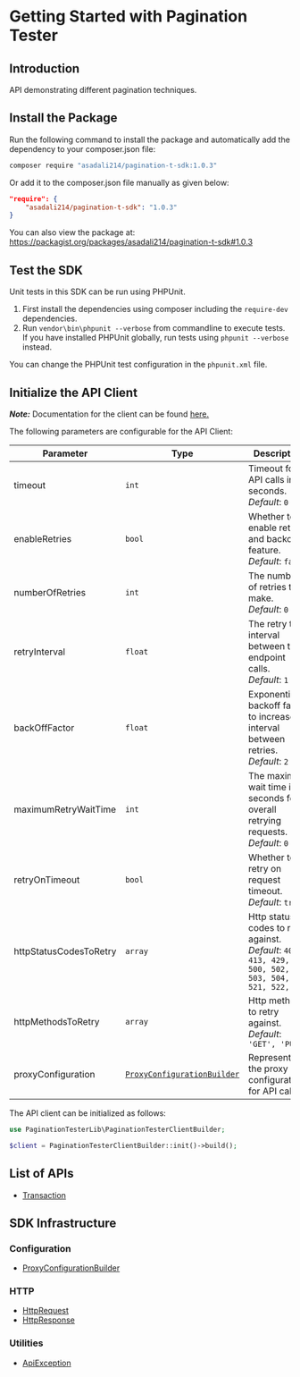 
# Getting Started with Pagination Tester

## Introduction

API demonstrating different pagination techniques.

## Install the Package

Run the following command to install the package and automatically add the dependency to your composer.json file:

```bash
composer require "asadali214/pagination-t-sdk:1.0.3"
```

Or add it to the composer.json file manually as given below:

```json
"require": {
    "asadali214/pagination-t-sdk": "1.0.3"
}
```

You can also view the package at:
https://packagist.org/packages/asadali214/pagination-t-sdk#1.0.3

## Test the SDK

Unit tests in this SDK can be run using PHPUnit.

1. First install the dependencies using composer including the `require-dev` dependencies.
2. Run `vendor\bin\phpunit --verbose` from commandline to execute tests. If you have installed PHPUnit globally, run tests using `phpunit --verbose` instead.

You can change the PHPUnit test configuration in the `phpunit.xml` file.

## Initialize the API Client

**_Note:_** Documentation for the client can be found [here.](https://www.github.com/asadali214/pagination-t-php-sdk/tree/1.0.3/doc/client.md)

The following parameters are configurable for the API Client:

| Parameter | Type | Description |
|  --- | --- | --- |
| timeout | `int` | Timeout for API calls in seconds.<br>*Default*: `0` |
| enableRetries | `bool` | Whether to enable retries and backoff feature.<br>*Default*: `false` |
| numberOfRetries | `int` | The number of retries to make.<br>*Default*: `0` |
| retryInterval | `float` | The retry time interval between the endpoint calls.<br>*Default*: `1` |
| backOffFactor | `float` | Exponential backoff factor to increase interval between retries.<br>*Default*: `2` |
| maximumRetryWaitTime | `int` | The maximum wait time in seconds for overall retrying requests.<br>*Default*: `0` |
| retryOnTimeout | `bool` | Whether to retry on request timeout.<br>*Default*: `true` |
| httpStatusCodesToRetry | `array` | Http status codes to retry against.<br>*Default*: `408, 413, 429, 500, 502, 503, 504, 521, 522, 524` |
| httpMethodsToRetry | `array` | Http methods to retry against.<br>*Default*: `'GET', 'PUT'` |
| proxyConfiguration | [`ProxyConfigurationBuilder`](https://www.github.com/asadali214/pagination-t-php-sdk/tree/1.0.3/doc/proxy-configuration-builder.md) | Represents the proxy configurations for API calls |

The API client can be initialized as follows:

```php
use PaginationTesterLib\PaginationTesterClientBuilder;

$client = PaginationTesterClientBuilder::init()->build();
```

## List of APIs

* [Transaction](https://www.github.com/asadali214/pagination-t-php-sdk/tree/1.0.3/doc/controllers/transaction.md)

## SDK Infrastructure

### Configuration

* [ProxyConfigurationBuilder](https://www.github.com/asadali214/pagination-t-php-sdk/tree/1.0.3/doc/proxy-configuration-builder.md)

### HTTP

* [HttpRequest](https://www.github.com/asadali214/pagination-t-php-sdk/tree/1.0.3/doc/http-request.md)
* [HttpResponse](https://www.github.com/asadali214/pagination-t-php-sdk/tree/1.0.3/doc/http-response.md)

### Utilities

* [ApiException](https://www.github.com/asadali214/pagination-t-php-sdk/tree/1.0.3/doc/api-exception.md)

